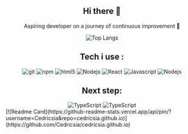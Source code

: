 <div align="center">
  <h2>Hi there 👋</h2>
  <p>Aspiring developer on a journey of continuous improvement 💪</p>

  ![Top Langs](https://github-readme-stats-git-masterrstaa-rickstaa.vercel.app/api/top-langs/?username=Cedricsia&theme=dracula)
 <h2>Tech i use : </h2>
  <img alt="git" src="https://img.shields.io/badge/-Git-F05032?style=flat-square&logo=git&logoColor=white" />
  <img alt="npm" src="https://img.shields.io/badge/-NPM-CB3837?style=flat-square&logo=npm&logoColor=white" />
  <img alt="html5" src="https://img.shields.io/badge/-HTML5-E34F26?style=flat-square&logo=html5&logoColor=white" />
  <img alt="Nodejs" src="https://img.shields.io/badge/-Nodejs-43853d?style=flat-square&logo=Node.js&logoColor=white" />
  <img alt="React" src="https://img.shields.io/badge/-React-61DAFB?style=flat-square&logo=React&logoColor=white" />
  <img alt="Javascript" src="https://img.shields.io/badge/-JavaScript-F7DF1E?style=flat-square&logo=JavaScript&logoColor=white" />
  <img alt="Nodejs" src="https://img.shields.io/badge/-Nodejs-43853d?style=flat-square&logo=Node.js&logoColor=white" />
 <h2>Next step: </h2>
 <img alt="TypeScript" src="https://img.shields.io/badge/-TypeScript-007ACC?style=flat-square&logo=typescript&logoColor=white" />
 <img alt="TypeScript" src="https://img.shields.io/badge/-Next.js-000000?style=flat-square&logo=Next.js&logoColor=white" />

</div>
[![Readme Card](https://github-readme-stats.vercel.app/api/pin/?username=Cedricsia&repo=cedricsia.github.io)](https://github.com/Cedricsia/cedricsia.github.io)


